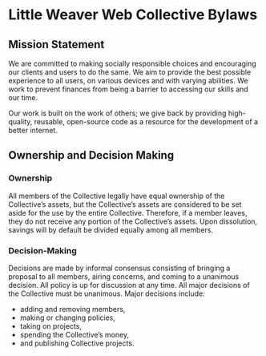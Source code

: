 Little Weaver Web Collective Bylaws
===================================

Mission Statement
-----------------

We are committed to making socially responsible choices and encouraging our clients and users to do the same. We aim to provide the best possible experience to all users, on various devices and with varying abilities. We work to prevent finances from being a barrier to accessing our skills and our time.

Our work is built on the work of others; we give back by providing high-quality, reusable, open-source code as a resource for the development of a better internet.


Ownership and Decision Making
-----------------------------

### Ownership

All members of the Collective legally have equal ownership of the Collective’s assets, but the Collective’s assets are considered to be set aside for the use by the entire Collective. Therefore, if a member leaves, they do not receive any portion of the Collective’s assets. Upon dissolution, savings will by default be divided equally among all members.

### Decision-Making

Decisions are made by informal consensus consisting of bringing a proposal to all members, airing concerns, and coming to a unanimous decision. All policy is up for discussion at any time. All major decisions of the Collective must be unanimous. Major decisions include:

* adding and removing members,
* making or changing policies,
* taking on projects,
* spending the Collective’s money,
* and publishing Collective projects.
